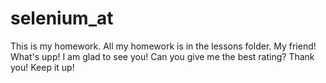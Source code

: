 # selenium_at
This is my homework. 
All my homework is in the lessons folder.
My friend!
What's upp!
I am glad to see you!
Can you give me the best rating?
Thank you!
Keep it up!

